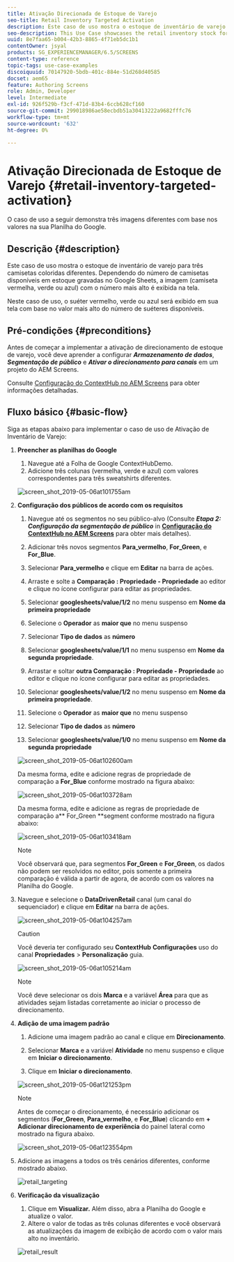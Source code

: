 ```yaml
---
title: Ativação Direcionada de Estoque de Varejo
seo-title: Retail Inventory Targeted Activation
description: Este caso de uso mostra o estoque de inventário de varejo para três camisetas coloridas diferentes. Dependendo do número de camisetas disponíveis em estoque gravadas no Google Sheets, a imagem (camiseta vermelha, verde ou azul) com o número mais alto é exibida na tela.
seo-description: This Use Case showcases the retail inventory stock for three different colored sweatshirts. Depending on the number of sweatshirts available in stock that is recorded in Google Sheets, the image (red, green, or blue sweatshirt) with highest number is displayed on the screen.
uuid: 8e7faa65-b004-42b3-8865-4f71eb5dc1b1
contentOwner: jsyal
products: SG_EXPERIENCEMANAGER/6.5/SCREENS
content-type: reference
topic-tags: use-case-examples
discoiquuid: 70147920-5bdb-401c-884e-51d268d40585
docset: aem65
feature: Authoring Screens
role: Admin, Developer
level: Intermediate
exl-id: 926f529b-f3cf-471d-83b4-6ccb628cf160
source-git-commit: 299018986ae58ecbdb51a30413222a9682fffc76
workflow-type: tm+mt
source-wordcount: '632'
ht-degree: 0%

---
```


# Ativação Direcionada de Estoque de Varejo {#retail-inventory-targeted-activation}

O caso de uso a seguir demonstra três imagens diferentes com base nos valores na sua Planilha do Google.

## Descrição {#description}

Este caso de uso mostra o estoque de inventário de varejo para três camisetas coloridas diferentes. Dependendo do número de camisetas disponíveis em estoque gravadas no Google Sheets, a imagem (camiseta vermelha, verde ou azul) com o número mais alto é exibida na tela.

Neste caso de uso, o suéter vermelho, verde ou azul será exibido em sua tela com base no valor mais alto do número de suéteres disponíveis.

## Pré-condições {#preconditions}

Antes de começar a implementar a ativação de direcionamento de estoque de varejo, você deve aprender a configurar ***Armazenamento de dados***, ***Segmentação de público*** e ***Ativar o direcionamento para canais*** em um projeto do AEM Screens.

Consulte [Configuração do ContextHub no AEM Screens](configuring-context-hub.md) para obter informações detalhadas.

## Fluxo básico {#basic-flow}

Siga as etapas abaixo para implementar o caso de uso de Ativação de Inventário de Varejo:

1. **Preencher as planilhas do Google**

   1. Navegue até a Folha de Google ContextHubDemo.
   1. Adicione três colunas (vermelha, verde e azul) com valores correspondentes para três sweatshirts diferentes.

   ![screen_shot_2019-05-06at101755am](assets/screen_shot_2019-05-06at101755am.png)

1. **Configuração dos públicos de acordo com os requisitos**

   1. Navegue até os segmentos no seu público-alvo (Consulte ***Etapa 2: Configuração da segmentação de público*** in **[Configuração do ContextHub no AEM Screens](configuring-context-hub.md)** para obter mais detalhes).

   1. Adicionar três novos segmentos **Para_vermelho**, **For_Green**, e **For_Blue**.

   1. Selecionar **Para_vermelho** e clique em **Editar** na barra de ações.

   1. Arraste e solte a **Comparação : Propriedade - Propriedade** ao editor e clique no ícone configurar para editar as propriedades.
   1. Selecionar **googlesheets/value/1/2** no menu suspenso em **Nome da primeira propriedade**

   1. Selecione o **Operador** as **maior que** no menu suspenso

   1. Selecionar **Tipo de dados** as **número**

   1. Selecionar **googlesheets/value/1/1** no menu suspenso em **Nome da segunda propriedade**.

   1. Arrastar e soltar **outra Comparação : Propriedade - Propriedade** ao editor e clique no ícone configurar para editar as propriedades.
   1. Selecionar **googlesheets/value/1/2** no menu suspenso em **Nome da primeira propriedade**.

   1. Selecione o **Operador** as **maior que** no menu suspenso

   1. Selecionar **Tipo de dados** as **número**

   1. Selecionar **googlesheets/value/1/0** no menu suspenso em **Nome da segunda propriedade**

   ![screen_shot_2019-05-06at102600am](assets/screen_shot_2019-05-06at102600am.png)

   Da mesma forma, edite e adicione regras de propriedade de comparação a **For_Blue** conforme mostrado na figura abaixo:

   ![screen_shot_2019-05-06at103728am](assets/screen_shot_2019-05-06at103728am.png)

   Da mesma forma, edite e adicione as regras de propriedade de comparação a** For_Green **segment conforme mostrado na figura abaixo:

   ![screen_shot_2019-05-06at103418am](assets/screen_shot_2019-05-06at103418am.png)

   >[!NOTE]
   >
   >Você observará que, para segmentos **For_Green** e **For_Green**, os dados não podem ser resolvidos no editor, pois somente a primeira comparação é válida a partir de agora, de acordo com os valores na Planilha do Google.

1. Navegue e selecione o **DataDrivenRetail** canal (um canal do sequenciador) e clique em **Editar** na barra de ações.

   ![screen_shot_2019-05-06at104257am](assets/screen_shot_2019-05-06at104257am.png)

   >[!CAUTION]
   >
   >Você deveria ter configurado seu **ContextHub** **Configurações** uso do canal **Propriedades** > **Personalização** guia.

   ![screen_shot_2019-05-06at105214am](assets/screen_shot_2019-05-06at105214am.png)

   >[!NOTE]
   >
   >Você deve selecionar os dois **Marca** e a variável **Área** para que as atividades sejam listadas corretamente ao iniciar o processo de direcionamento.

1. **Adição de uma imagem padrão**

   1. Adicione uma imagem padrão ao canal e clique em **Direcionamento**.
   1. Selecionar **Marca** e a variável **Atividade** no menu suspenso e clique em **Iniciar o direcionamento**.

   1. Clique em **Iniciar o direcionamento**.

   ![screen_shot_2019-05-06at121253pm](assets/screen_shot_2019-05-06at121253pm.png)

   >[!NOTE]
   >
   >Antes de começar o direcionamento, é necessário adicionar os segmentos (**For_Green**, **Para_vermelho**, e **For_Blue**) clicando em **+ Adicionar direcionamento de experiência** do painel lateral como mostrado na figura abaixo.

   ![screen_shot_2019-05-06at123554pm](assets/screen_shot_2019-05-06at123554pm.png)

1. Adicione as imagens a todos os três cenários diferentes, conforme mostrado abaixo.

   ![retail_targeting](assets/retail_targeting.gif)

1. **Verificação da visualização**

   1. Clique em **Visualizar.** Além disso, abra a Planilha do Google e atualize o valor.
   1. Altere o valor de todas as três colunas diferentes e você observará as atualizações da imagem de exibição de acordo com o valor mais alto no inventário.

   ![retail_result](assets/retail_result.gif)
